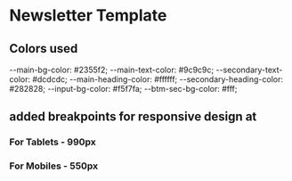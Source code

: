 # Newsletter Template

## Colors used

--main-bg-color: #2355f2;
--main-text-color: #9c9c9c;
--secondary-text-color: #dcdcdc;
--main-heading-color: #ffffff;
--secondary-heading-color: #282828;
--input-bg-color: #f5f7fa;
--btm-sec-bg-color: #fff;

## added breakpoints for responsive design at

### For Tablets - 990px

### For Mobiles - 550px
